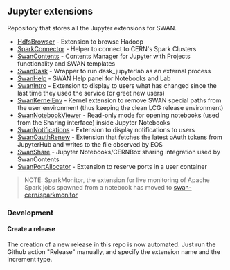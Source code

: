 ## Jupyter extensions

Repository that stores all the Jupyter extensions for SWAN.

* [HdfsBrowser](HdfsBrowser) - Extension to browse Hadoop
* [SparkConnector](SparkConnector) - Helper to connect to CERN's Spark Clusters
* [SwanContents](SwanContents) - Contents Manager for Jupyter with Projects functionality and SWAN templates
* [SwanDask](SwanDask) - Wrapper to run dask_jupyterlab as an external process
* [SwanHelp](SwanHelp) - SWAN Help panel for Notebooks and Lab
* [SwanIntro](SwanIntro) - Extension to display to users what has changed since the last time they used the service (or greet new users)
* [SwanKernelEnv](SwanKernelEnv) - Kernel extension to remove SWAN special paths from the user environment (thus keeping the clean LCG release environment)
* [SwanNotebookViewer](SwanNotebookViewer) - Read-only mode for opening notebooks (used from the Sharing interface) inside Jupyter Notebooks
* [SwanNotifications](SwanNotifications) - Extension to display notifications to users
* [SwanOauthRenew](SwanOauthRenew) - Extension that fetches the latest oAuth tokens from JupyterHub and writes to the file observed by EOS
* [SwanShare](SwanShare) - Jupyter Notebooks/CERNBox sharing integration used by SwanContents
* [SwanPortAllocator](SwanPortAllocator) - Extension to reserve ports in a user container

> NOTE: SparkMonitor, the extension for live monitoring of Apache Spark jobs spawned from a notebook has moved to [swan-cern/sparkmonitor](https://github.com/swan-cern/sparkmonitor)
### Development

#### Create a release

The creation of a new release in this repo is now automated. Just run the Github action "Release" manually, and specify the extension name and the increment type.
